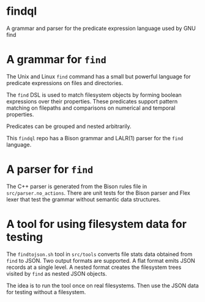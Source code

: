 # findql
A grammar and parser for the predicate expression language used by GNU find

# A grammar for `find`

The Unix and Linux `find` command has a small but powerful language for predicate expressions on files and directories.

The `find` DSL is used to match filesystem objects by forming boolean expressions over their properties. These predicates support pattern matching on filepaths and comparisons on numerical and temporal properties.

Predicates can be grouped and nested arbitrarily.

This `findql` repo has a Bison grammar and LALR(1) parser for the `find` language.

# A parser for `find`

The C++ parser is generated from the Bison rules file in `src/parser.no_actions`. There are unit tests for the Bison parser and Flex lexer that test the grammar without semantic data structures.

# A tool for using filesystem data for testing

The `findtojson.sh` tool in `src/tools` converts file stats data obtained from `find` to JSON. Two output formats are supported. A flat format emits JSON records at a single level. A nested format creates the filesystem trees visited by `find` as nested JSON objects.

The idea is to run the tool once on real filesystems. Then use the JSON data for testing without a filesystem.

